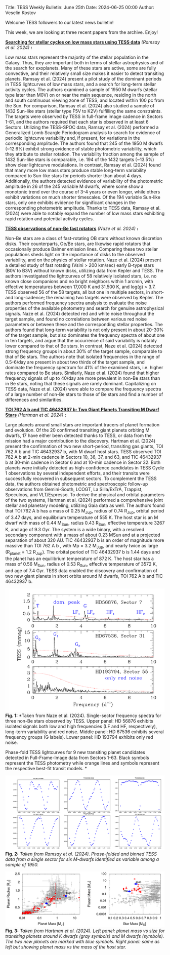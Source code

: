 Title: TESS Weekly Bulletin: June 25th
Date: 2024-06-25 00:00
Author: Veselin Kostov

Welcome TESS followers to our latest news bulletin!

This week, we are looking at three recent papers from the archive. Enjoy!

**[Searching for stellar cycles on low mass stars using TESS data](https://arxiv.org/abs/2407.07607)** *(Ramsay et al. 2024)* **:**

Low mass stars represent the majority of the stellar population in the Galaxy. Thus, they are important both in terms of stellar astrophysics and of the search for exoplanets. Many of these stars are active, some are fully convective, and their relatively small size makes it easier to detect transiting planets. Ramsay et al. (2024) present a pilot study of the dominant periods in TESS lightcurves of low mass stars, and a search for long-term stellar activity cycles. The authors examined a sample of 1950 M dwarfs (stellar type later than M0V) on or near the main sequence, residing in the north and south continuous viewing zone of TESS, and located within 100 pc from the Sun. For comparison, Ramsay et al. (2024) also studied a sample of 1432 Sun-like stars (stellar type F5V to K2V) fulfilling the same constraints. The targets were observed by TESS in full-frame image cadence in Sectors 1-61, and the authors required that each star is observed in at least 6 Sectors. Utilizing the TESS-SPOC data, Ramsay et al. (2024) performed a Generalized Lomb Scargle Periodogram analysis to search for evidence of periodic lightcurve variability and, if present, for variations in the corresponding amplitude. The authors found that 245 of the 1950 M dwarfs (~12.6%) exhibit strong evidence of stable photometric variability, which they attribute to stellar rotation. The variability fraction among the sample of 1432 Sun-like stars is comparable, i.e. 194 of the 1432 targets (~13.5%) show clear lightcurve modulations. In contrast, Ramsay et al. (2024) found that many more low mass stars produce stable long-term variability compared to Sun-like stars for periods shorter than about 4 days. Additionally, the authors detected evidence of variability of the photometric amplitude in 26 of the 245 variable M dwarfs, where some show a monotonic trend over the course of 3-4 years or even longer, while others exhibit variations on much shorter timescales. Of the 194 variable Sun-like stars, only one exhibits evidence for significant changes in the corresponding photometric amplitude. Thanks to TESS data, Ramsay et al. (2024) were able to notably expand the number of low mass stars exhibiting rapid rotation and potential activity cycles. 








**[TESS observations of non-Be fast rotators](https://arxiv.org/abs/2407.08305)** *(Naze et al. 2024)* **:**

Non-Be stars are a class of fast-rotating OB stars without known discretion disks. Their counterparts, Oe/Be stars, are likewise rapid rotators that occasionally produce Balmer emission lines. Comparing these two stellar populations sheds light on the importance of disks to the observed variability, and on the physics of stellar rotation. Naze et al. (2024) present a detailed study of fast rotating (Vsini > 200 km/sec) early B-type stars (B0V to B3V) without known disks, utilizing data from Kepler and TESS. The authors investigated the lightcurves of 58 relatively isolated stars, i.e. no known close companions and no bright neighbors within 1 arcmin, with effective temperatures between 17,000 K and 31,500 K, and log(g) > 3.7. TESS observed 56 of the 58  targets, all but one in multiple sectors, in short- and long-cadence; the remaining two targets were observed by Kepler. The authors performed frequency spectra analysis to evaluate the noise properties of the available photometry and search for genuine astrophysical signals. Naze et al. (2024) detected red and white noise throughout the target sample, and found no correlations between various red noise parameters or between these and the corresponding stellar properties. The authors found that long-term variability is not only present in about 20-30% of the target sample, but also dominates the frequency spectra of about one in ten targets, and argue that the occurrence of said variability is notably lower compared to that of Be stars. In contrast,  Naze et al. (2024) detected strong frequency groups in about 30% of the target sample, comparable to that of Be stars. The authors note that isolated frequencies in the range of 0.5-6/day are present in about two thirds of the target sample, and dominate the frequency spectrum for 41% of the examined stars, i.e. higher rates compared to Be stars. Similarly, Naze et al. (2024) found that higher frequency signals of up to 40/day are more prevalent in non-Be stars than in Be stars, noting that these signals are rarely dominant. Capitalizing on TESS data, Naze et al. (2024) were able to compare the frequency spectra of a large number of non-Be stars to those of Be stars and find a number of differences and similarities. 


**[TOI 762 A b and TIC 46432937 b: Two Giant Planets Transiting M Dwarf Stars](https://arxiv.org/abs/2407.07187)** *(Hartman et al. 2024)* **:**

Large planets around small stars are important tracers of planet formation and evolution. Of the 20 confirmed transiting giant planets orbiting M dwarfs, 17 have either been detected thanks to TESS, or data from the mission had a major contribution to the discovery. Hartman et al. (2024) present the confirmation of two new short-period, transiting gas giants, TOI 762 A b and TIC 46432937 b, with M dwarf host stars. TESS observed TOI 762 A b at 2-min cadence in Sectors 10, 36, 37, and 63, and TIC 46432937 b at 30-min cadence in Sector 6 and at 10-min cadence in Sector 32. Both planets were initially detected as high-confidence candidates in TESS Cycle 1 observations by several independent efforts, and their transits were successfully recovered in subsequent sectors. To complement the TESS data, the authors obtained photometric and spectroscopic follow-up observations from Gemini-South, LCOGT, La Silla/ExTrA, Trappist, Speculoos, and VLT/Espresso. To derive the physical and orbital parameters of the two systems, Hartman et al. (2024) performed a comprehensive joint stellar and planetary modeling, utilizing Gaia data as well. The authors found that TOI 762 A b has a mass of 0.25 M<sub>Jup</sub>, radius of 0.74 R<sub>Jup</sub>, orbital period of 3.47 days, and equilibrium temperature of 555 K. The host star is an M dwarf with mass of 0.44 M<sub>Sun</sub>, radius 0.43 R<sub>Sun</sub>, effective temperature 3267 K, and age of 9.3 Gyr. The system is a wide binary, with a resolved secondary component with a mass of about 0.23 MSun and at a projected separation of about 320 AU. TIC 46432937 b is an order of magnitude more massive than TOI 762 A b , with Mp = 3.2 M<sub>Jup</sub>, and nearly twice as large (R<sub>planet</sub> = 1.2 R<sub>Jup</sub>). The orbital period of TIC 46432937 b is 1.44 days and the planet has an equilibrium temperature of 872 K. The host star has a mass of 0.56 M<sub>Sun</sub>, radius of 0.53 R<sub>Sun</sub>, effective temperature of 3572 K, and age of 7.4 Gyr. TESS data enabled the discovery and confirmation of two new giant planets in short orbits around M dwarfs, TOI 762 A b and TIC 46432937 b.



![Naze2024](images/Naze_2024_Fig5.png)
**Fig. 1:** *Taken from Naze et al. (2024). Single-sector frequency spectra for three non-Be stars observed by TESS. Upper panel: HD 56876 exhibits isolated signals both low and high frequencies (LF and HF, respectively), long-term variability and red noise. Middle panel: HD 67536 exhibits several frequency groups (G labels). Lower panel: HD 193794 exhibits only red noise.

Phase-fold TESS lightcurves for 9 new transiting planet candidates detected in Full-Frame-Image data from Sectors 1-63. Black symbols represent the TESS photometry while orange lines and symbols represent the respective best-fit transit models. *

![Ramsay2024](images/Ramsay_2024_Fig5.png)
**Fig. 2:** *Taken from Ramsay et al. (2024). Phase-folded and binned TESS data from a single sector for six M-dwarfs identified as variable among a sample of 1950.*

![Hartman2024](images/Hartman_2024_Fig6.png)
**Fig. 3:** *Taken from Hartman et al. (2024). Left panel: planet mass vs size for transiting planets around K dwarfs (gray symbols) and M dwarfs (symbols). The two new planets are marked with blue symbols.  Right panel: same as left but showing planet mass vs the mass of the host star.*
